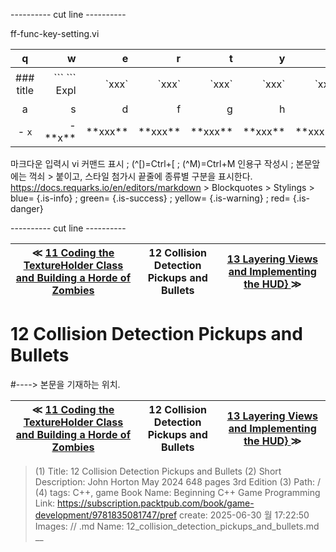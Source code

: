 
---------- cut line ----------

ff-func-key-setting.vi

| q     | w     | e     | r     | t     | y     | u     | i     | o     | p     |
:------:|------:|------:|------:|------:|------:|------:|------:|------:|------:|
|### title | \`\`\` \`\`\` Expl| \`xxx\`|\`xxx\`|\`xxx\`|\`xxx\`|\`xxx\`|\`xxx \`|\`xxx \`| 없 음 |
| a     | s     | d     | f     | g     | h     | j     | k     | l     |
|- `x`|- \*\*x\*\*| \*\*xxx\*\*| \*\*xxx\*\*| \*\*xxx\*\*| \*\*xxx\*\*| \*\*xxx\*\*| \*\*xxx\*\*| \*\*xxx\*\*|

마크다운 입력시 vi 커맨드 표시 ; (^[)=Ctrl+[ ; (^M)=Ctrl+M
인용구 작성시 ; 본문앞에는 꺽쇠 > 붙이고, 스타일 첨가시 끝줄에 종류별 구분을 표시한다.
https://docs.requarks.io/en/editors/markdown > Blockquotes > Stylings >
blue= {.is-info} ; green= {.is-success} ; yellow= {.is-warning} ; red= {.is-danger}

---------- cut line ----------

| ≪ [ 11 Coding the TextureHolder Class and Building a Horde of Zombies ](//books/packtpub/2025/0625/11) | 12 Collision Detection Pickups and Bullets | [ 13 Layering Views and Implementing the HUD} ](//books/packtpub/2025/0625/13) ≫ |
|:----:|:----:|:----:|

# 12 Collision Detection Pickups and Bullets
#----> 본문을 기재하는 위치.



| ≪ [ 11 Coding the TextureHolder Class and Building a Horde of Zombies ](//books/packtpub/2025/0625/11) | 12 Collision Detection Pickups and Bullets | [ 13 Layering Views and Implementing the HUD} ](//books/packtpub/2025/0625/13) ≫ |
|:----:|:----:|:----:|

> (1) Title: 12 Collision Detection Pickups and Bullets
> (2) Short Description: John Horton May 2024 648 pages 3rd Edition
> (3) Path: /
> (4) tags: C++, game
> Book Name: Beginning C++ Game Programming
> Link: https://subscription.packtpub.com/book/game-development/9781835081747/pref
> create: 2025-06-30 월 17:22:50
> Images: //
> .md Name: 12_collision_detection_pickups_and_bullets.md __

